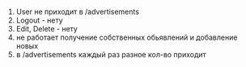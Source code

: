 1. User не приходит в /advertisements
2. Logout - нету
3. Edit, Delete - нету
4. не работает получение собственных обьявлений и добавление новых 
5. в /advertisements каждый раз разное кол-во приходит
